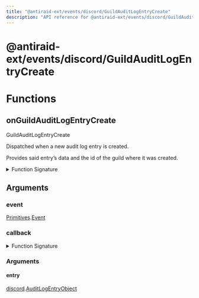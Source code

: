 ```yaml
---
title: "@antiraid-ext/events/discord/GuildAuditLogEntryCreate"
description: "API reference for @antiraid-ext/events/discord/GuildAuditLogEntryCreate"
---
```


<div id="@antiraid-ext/events/discord/GuildAuditLogEntryCreate"></div>

# @antiraid-ext/events/discord/GuildAuditLogEntryCreate

<div id="Functions"></div>

# Functions

<div id="onGuildAuditLogEntryCreate"></div>

## onGuildAuditLogEntryCreate

GuildAuditLogEntryCreate



Dispatched when a new audit log entry is created.



Provides said entry’s data and the id of the guild where it was created.

<details>
<summary>Function Signature</summary>

```luau
--- GuildAuditLogEntryCreate
---
--- Dispatched when a new audit log entry is created.
---
--- Provides said entry’s data and the id of the guild where it was created.
function onGuildAuditLogEntryCreate(event: Primitives.Event, callback: (entry: discord.AuditLogEntryObject) -> ()) end
```

</details>

<div id="Arguments"></div>

## Arguments

<div id="event"></div>

### event

[Primitives](#module.Primitives).[Event](#Event)



<div id="callback"></div>

### callback

<details>
<summary>Function Signature</summary>

```luau
callback: (entry: discord.AuditLogEntryObject) -> ()
```

</details>

<div id="Arguments"></div>

### Arguments

<div id="entry"></div>

#### entry

[discord](#module.discord).[AuditLogEntryObject](#AuditLogEntryObject)



